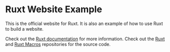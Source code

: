 # Ruxt Website Example
This is the official website for Ruxt. It is also an example of how to use Ruxt to build a website.

Check out the [Ruxt documentation](https://ruxt.rs) for more information.
Check out the [Ruxt](https://github.com/duncanlutz/ruxt.rs) and [Ruxt Macros](https://github.com/duncanlutz/ruxt-macros) repositories for the source code.
